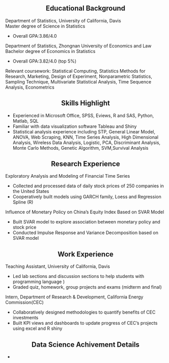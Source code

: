 
<h2 align="center"> Educational Background </h2>

<div align="left">Department of Statistics, University of California, Davis </div>                                        
<div align="left">Master degree of Science in Statistics</div> 

- Overall GPA:3.86/4.0       
<div align="left">Department of Statistics, Zhongnan University of Economics and Law </div>                                                                                            
<div align="left">Bachelor degree of Economics in Statistics</div>   

-	Overall GPA:3.82/4.0 (top 5%)                                                 
<div align="left">Relevant coursework: Statistical Computing, Statistics Methods for Research, Marketing, 
                     Design of Experiment, Nonparametric Statistics, Sampling Technique,
                     Multivariate Statistical Analysis, Time Sequence Analysis, Econometrics</div>
                     
<h2 align="center"> Skills Highlight</h2>   

- Experienced in Microsoft Office, SPSS, Eviews, R and SAS, Python, Matlab, SQL 
- Familiar with data visualization software Tableau and Shiny
- Statistical analysis experience including STP, General Linear Model, ANOVA, Web Scraping, 
  KNN, Time Series Analysis, High Dimensional Analysis, Wireless Data Analysis, Logistic, 
  PCA, Discriminant Analysis, Monte Carlo Methods, Genetic Algorithm, SVM,Survival Analysis                 
<h2 align="center"> Research Experience</h2>   

<div align="left">Exploratory Analysis and Modeling of Financial Time Series</div>          

-	Collected and processed data of daily stock prices of 250 companies in the United States 
-	Cooperatively built models using GARCH family, Loess and Regression Spline (R)                     
<div align="left">Influence of Monetary Policy on China’s Equity Index Based on SVAR Model</div> 

- Built SVAR model to explore association between monetary policy and stock price             
- Conducted Impulse Response and Variance Decomposition based on SVAR model                               

<h2 align="center"> Work Experience </h2>  

<div align="left">Teaching Assistant, University of California, Davis</div>

-	Led lab sections and discussion sections to help students with programming language ) 
-	Graded quiz, homework, group projects and exams (midterm and final)               
<div align="left">Intern, Department of Research & Development, California Energy Commission(CEC)</div>   

-	Collaboratively designed methodologies to quantify benefits of CEC investments                              
-	Built KPI views and dashboards to update progress of CEC’s projects using excel and R shiny
<h2 align="center"> Data Science Achivement Details</h2> 

- 



